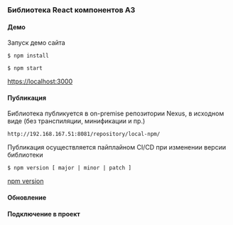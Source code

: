 ### Библиотека React компонентов А3

#### Демо

Запуск демо сайта

`$ npm install`

`$ npm start`

[https://localhost:3000](https://localhost:3000)

#### Публикация

Библиотека публикуется в on-premise репозитории Nexus, в исходном виде (без транспиляции, минификации и пр.)

`http://192.168.167.51:8081/repository/local-npm/`

Публикация осуществляется пайплайном CI/CD при изменении версии библиотеки

`$ npm version [ major | minor | patch ]`

[npm version](https://docs.npmjs.com/cli/v7/commands/npm-version)

#### Обновление

#### Подключение в проект
